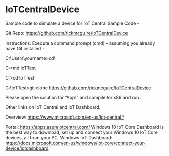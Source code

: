 # IoTCentralDevice
Sample code to simulate a device for IoT Central
Sample Code -  

Git Repo:
https://github.com/rickmcguire/IoTCentralDevice

Instructions:
Execute a command prompt (cmd) – assuming you already have Git installed -

C:\Users\yourname>cd\

C:\>md IoTTest

C:\>cd IoTTest

C:\IoTTest>git clone https://github.com/rickmcguire/IoTCentralDevice

Please open the solution for “App1” and compile for x86 and run… 

Other links on IoT Central and IoT Dashboard.

Overview:
https://www.microsoft.com/en-us/iot-central#
 
Portal:
https://apps.azureiotcentral.com/
Windows 10 IoT Core Dashboard is the best way to download, set up and connect your Windows 10 IoT Core devices, all from your PC.
 Windows IoT Dashboard:
https://docs.microsoft.com/en-us/windows/iot-core/connect-your-device/iotdashboard



